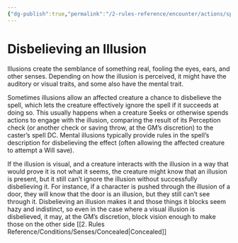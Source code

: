 ```yaml
---
{"dg-publish":true,"permalink":"/2-rules-reference/encounter/actions/specialty-actions/disbelieving-an-illusion/","noteIcon":""}
---
```


# Disbelieving an Illusion

Illusions create the semblance of something real, fooling the eyes, ears, and other senses. Depending on how the illusion is perceived, it might have the auditory or visual traits, and some also have the mental trait.

Sometimes illusions allow an affected creature a chance to disbelieve the spell, which lets the creature effectively ignore the spell if it succeeds at doing so. This usually happens when a creature Seeks or otherwise spends actions to engage with the illusion, comparing the result of its Perception check (or another check or saving throw, at the GM’s discretion) to the caster’s spell DC. Mental illusions typically provide rules in the spell’s description for disbelieving the effect (often allowing the affected creature to attempt a Will save).

If the illusion is visual, and a creature interacts with the illusion in a way that would prove it is not what it seems, the creature might know that an illusion is present, but it still can’t ignore the illusion without successfully disbelieving it. For instance, if a character is pushed through the illusion of a door, they will know that the door is an illusion, but they still can’t see through it. Disbelieving an illusion makes it and those things it blocks seem hazy and indistinct, so even in the case where a visual illusion is disbelieved, it may, at the GM’s discretion, block vision enough to make those on the other side [[2. Rules Reference/Conditions/Senses/Concealed\|Concealed]] 